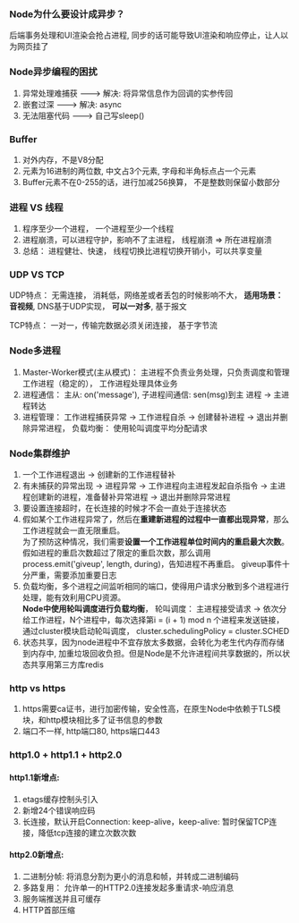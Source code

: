 ### Node为什么要设计成异步？
后端事务处理和UI渲染会抢占进程, 同步的话可能导致UI渲染和响应停止，让人以为网页挂了

### Node异步编程的困扰
1. 异常处理难捕获 ---> 解决: 将异常信息作为回调的实参传回
2. 嵌套过深 ---> 解决: async
3. 无法阻塞代码 ---> 自己写sleep()


### Buffer
1. 对外内存，不是V8分配
2. 元素为16进制的两位数, 中文占3个元素, 字母和半角标点占一个元素
3. Buffer元素不在0-255的话，进行加减256换算， 不是整数则保留小数部分

### 进程 VS 线程
1. 程序至少一个进程， 一个进程至少一个线程
2. 进程崩溃，可以进程守护，影响不了主进程， 线程崩溃 => 所在进程崩溃
3. 总结： 进程健壮、快速， 线程切换比进程切换开销小，可以共享变量


### UDP VS TCP
UDP特点： 无需连接， 消耗低，网络差或者丢包的时候影响不大， **适用场景： 音视频**, DNS基于UDP实现， **可以一对多**, 基于报文

TCP特点： 一对一，传输完数据必须关闭连接， 基于字节流

### Node多进程
1. Master-Worker模式(主从模式)： 主进程不负责业务处理，只负责调度和管理工作进程（稳定的）， 工作进程处理具体业务
2. 进程通信： 主从: on('message'), 子进程间通信: sen(msg)到主 进程 -> 主进程转达 
3. 进程管理： 工作进程捕获异常 -> 工作进程自杀 -> 创建替补进程 -> 退出并删除异常进程， 负载均衡： 使用轮叫调度平均分配请求


### Node集群维护
1. 一个工作进程退出 -> 创建新的工作进程替补<br />
2. 有未捕获的异常出现 -> 进程异常 -> 工作进程向主进程发起自杀指令 -> 主进程创建新的进程，准备替补异常进程 -> 退出并删除异常进程<br />
3. 要设置连接超时，在长连接的时候才不会一直处于连接状态<br />
4. 假如某个工作进程异常了，然后在**重建新进程的过程中一直都出现异常**，那么工作进程就会一直无限重启。<br /> 为了预防这种情况，我们需要**设置一个工作进程单位时间内的重启最大次数**。 假如进程的重启次数超过了限定的重启次数，那么调用process.emit('giveup', length, during)，告知进程不再重启。 giveup事件十分严重，需要添加重要日志<br />
5. 负载均衡，多个进程之间监听相同的端口，使得用户请求分散到多个进程进行处理，能有效利用CPU资源。<br /> **Node中使用轮叫调度进行负载均衡**， 轮叫调度： 主进程接受请求 -> 依次分给工作进程，N个进程中，每次选择第i = (i + 1) mod n 个进程来发送链接，通过cluster模块启动轮叫调度， cluster.schedulingPolicy = cluster.SCHED<br />
6. 状态共享，因为node进程中不宜存放太多数据，会转化为老生代内存而存储到内存中, 加重垃圾回收负担。但是Node是不允许进程间共享数据的，所以状态共享用第三方库redis

### http vs https
1. https需要ca证书，进行加密传输，安全性高，在原生Node中依赖于TLS模块，和http模块相比多了证书信息的参数
2. 端口不一样, http端口80, https端口443

### http1.0 + http1.1 + http2.0
#### http1.1新增点: 
1. etags缓存控制头引入
2. 新增24个错误响应码
3. 长连接，默认开启Connection: keep-alive，keep-alive: 暂时保留TCP连接，降低tcp连接的建立次数次数

#### http2.0新增点: 
1. 二进制分帧: 将消息分割为更小的消息和帧，并转成二进制编码
2. 多路复用： 允许单一的HTTP2.0连接发起多重请求-响应消息
3. 服务端推送并且可缓存
4. HTTP首部压缩
